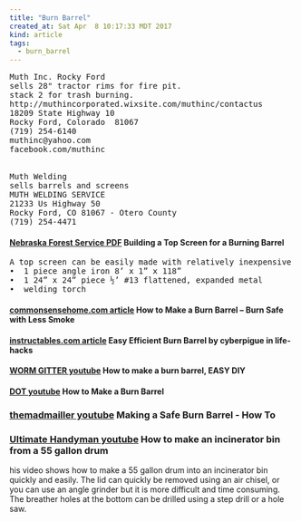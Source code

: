 ```yaml
---
title: "Burn Barrel"
created_at: Sat Apr  8 10:17:33 MDT 2017
kind: article
tags:
  - burn_barrel
---
```


<pre>
Muth Inc. Rocky Ford
sells 28" tractor rims for fire pit.
stack 2 for trash burning.
http://muthincorporated.wixsite.com/muthinc/contactus
18209 State Highway 10
Rocky Ford, Colorado  81067
(719) 254-6140
muthinc@yahoo.com
facebook.com/muthinc


Muth Welding
sells barrels and screens
MUTH WELDING SERVICE
21233 Us Highway 50
Rocky Ford, CO 81067 - Otero County
(719) 254-4471
</pre>

<h4>
  <a href="http://www.nfs.unl.edu/documents/fireprotection/buildingtopscreen.pdf" target="_blank">Nebraska Forest Service PDF</a>
  Building a Top Screen for a Burning Barrel
</h4>

<pre>
A top screen can be easily made with relatively inexpensive materials.
•  1 piece angle iron 8’ x 1” x 118” 
•  1 24” x 24” piece ½’ #13 flattened, expanded metal 
•  welding torch
</pre>

<h4>
  <a href="http://commonsensehome.com/how-to-make-a-burn-barrel/" target="_blank">commonsensehome.com article</a>
  How to Make a Burn Barrel – Burn Safe with Less Smoke
</h4>

<h4>
  <a href="http://www.instructables.com/id/Easy-efficient-burn-barrel/" target="_blank">instructables.com article</a>
  Easy Efficient Burn Barrel by cyberpigue in life-hacks
</h4>

<h4>
  <a href="https://www.youtube.com/watch?v=xmrTTmJuAxk" target="_blank">WORM GITTER youtube</a>
  How to make a burn barrel, EASY DIY
</h4>

<h4>
  <a href="https://www.youtube.com/watch?v=V_2zFAg6z4M" target="_blank">DOT youtube</a>
  How to Make a Burn Barrel
</h4>

<h3>
  <a href="https://www.youtube.com/watch?v=sbCAsIOyBvU" target="_blank">themadmailler youtube</a>
  Making a Safe Burn Barrel - How To
<h3>

<h3>
  <a href="https://www.youtube.com/watch?v=nNvWrAn3ZBA" target="_blank">Ultimate Handyman youtube</a>
  How to make an incinerator bin from a 55 gallon drum
</h3>

his video shows how to make a 55 gallon drum into an incinerator
bin quickly and easily. The lid can quickly be removed using an air
chisel, or you can use an angle grinder but it is more difficult and
time consuming. The breather holes at the bottom can be drilled using
a step drill or a hole saw.

<!--
html boilerplate
<a href="" target="_blank"></a>
<a name=""></a>
<img src="" width="400px">
<ul>
  <li></li>
</ul>
<pre>
</pre>
<pre><code>
</code></pre>
<math xmlns='http://www.w3.org/1998/Math/MathML' display='block'>
</math>
-->

